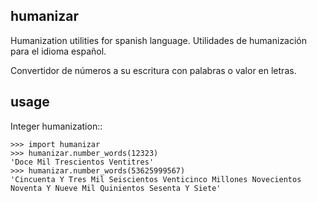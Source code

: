 humanizar
--------

Humanization utilities for spanish language. 
Utilidades de humanización para el idioma español.

Convertidor de números a su escritura con palabras o valor en letras.

usage
-----

Integer humanization::

    >>> import humanizar
    >>> humanizar.number_words(12323)
    'Doce Mil Trescientos Ventitres'
    >>> humanizar.number_words(53625999567)
    'Cincuenta Y Tres Mil Seiscientos Venticinco Millones Novecientos Noventa Y Nueve Mil Quinientos Sesenta Y Siete'
